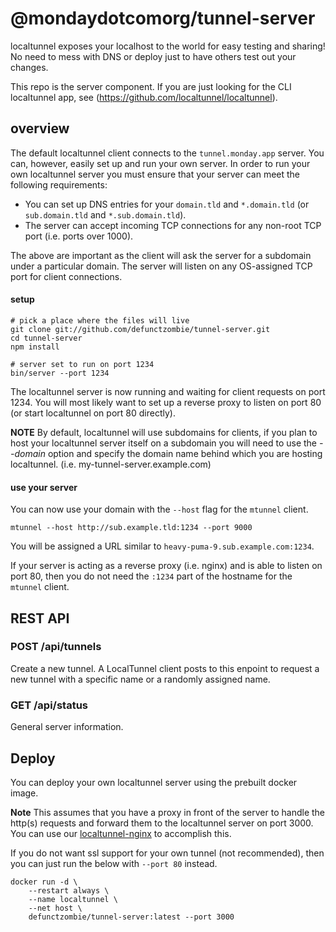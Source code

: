 # @mondaydotcomorg/tunnel-server

localtunnel exposes your localhost to the world for easy testing and sharing! No need to mess with DNS or deploy just to have others test out your changes.

This repo is the server component. If you are just looking for the CLI localtunnel app, see (https://github.com/localtunnel/localtunnel).

## overview

The default localtunnel client connects to the `tunnel.monday.app` server. You can, however, easily set up and run your own server. In order to run your own localtunnel server you must ensure that your server can meet the following requirements:

- You can set up DNS entries for your `domain.tld` and `*.domain.tld` (or `sub.domain.tld` and `*.sub.domain.tld`).
- The server can accept incoming TCP connections for any non-root TCP port (i.e. ports over 1000).

The above are important as the client will ask the server for a subdomain under a particular domain. The server will listen on any OS-assigned TCP port for client connections.

#### setup

```shell
# pick a place where the files will live
git clone git://github.com/defunctzombie/tunnel-server.git
cd tunnel-server
npm install

# server set to run on port 1234
bin/server --port 1234
```

The localtunnel server is now running and waiting for client requests on port 1234. You will most likely want to set up a reverse proxy to listen on port 80 (or start localtunnel on port 80 directly).

**NOTE** By default, localtunnel will use subdomains for clients, if you plan to host your localtunnel server itself on a subdomain you will need to use the _--domain_ option and specify the domain name behind which you are hosting localtunnel. (i.e. my-tunnel-server.example.com)

#### use your server

You can now use your domain with the `--host` flag for the `mtunnel` client.

```shell
mtunnel --host http://sub.example.tld:1234 --port 9000
```

You will be assigned a URL similar to `heavy-puma-9.sub.example.com:1234`.

If your server is acting as a reverse proxy (i.e. nginx) and is able to listen on port 80, then you do not need the `:1234` part of the hostname for the `mtunnel` client.

## REST API

### POST /api/tunnels

Create a new tunnel. A LocalTunnel client posts to this enpoint to request a new tunnel with a specific name or a randomly assigned name.

### GET /api/status

General server information.

## Deploy

You can deploy your own localtunnel server using the prebuilt docker image.

**Note** This assumes that you have a proxy in front of the server to handle the http(s) requests and forward them to the localtunnel server on port 3000. You can use our [localtunnel-nginx](https://github.com/localtunnel/nginx) to accomplish this.

If you do not want ssl support for your own tunnel (not recommended), then you can just run the below with `--port 80` instead.

```
docker run -d \
    --restart always \
    --name localtunnel \
    --net host \
    defunctzombie/tunnel-server:latest --port 3000
```
